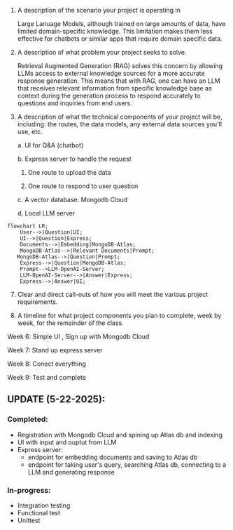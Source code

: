 1. A description of the scenario your project is operating in

   Large Lanuage Models, although trained on large amounts of data, have limited domain-specific knowledge. This limitation makes them less effective for chatbots or similar apps that require domain specific data.

3. A description of what problem your project seeks to solve.

   Retrieval Augmented Generation (RAG) solves this concern by allowing LLMs access to external knowledge sources for a more accurate response generation. This means that with RAG, one can have an LLM that receives relevant information from specific knowledge base as context during the generation process to respond accurately to questions and inquiries from end users.

5. A description of what the technical components of your project will be, including: the routes, the data models, any external data sources you'll use, etc.

   a. UI for Q&A (chatbot)
   
   b. Express server to handle the request
      1.  One route to upload the data
         
      3.  One route to respond to user question
         
   c. A vector database.  Mongodb Cloud

   d. Local LLM server 

```mermaid
flowchart LR;
    User-->|Question|UI;
    UI-->|Question|Express;
    Documents-->|Embedding|MongoDB-Atlas;
    MongoDB-Atlas-->|Relevant Documents|Prompt;
   MongoDB-Atlas-->|Question|Prompt;
    Express-->|Question|MongoDB-Atlas;
    Prompt-->LLM-OpenAI-Server;
    LLM-OpenAI-Server-->|Answer|Express;
    Express-->|Answer|UI;

```

7. Clear and direct call-outs of how you will meet the various project requirements.

   

9. A timeline for what project components you plan to complete, week by week, for the remainder of the class.

  Week 6: Simple UI , Sign up with Mongodb Cloud
  
  Week 7: Stand up express server
  
  Week 8: Conect everything
  
  Week 9: Test and complete 

## UPDATE (5-22-2025):

### Completed: 
- Registration with Mongodb Cloud and spining up Atlas db and indexing 
- UI with input and ouptut from LLM
- Express server:
   - endpoint for embedding documents and saving to Atlas db
   - endpoint for taking user's query, searching Atlas db, connecting to a LLM and generating response

### In-progress:
- Integration testing
- Functional test
- Unittest




